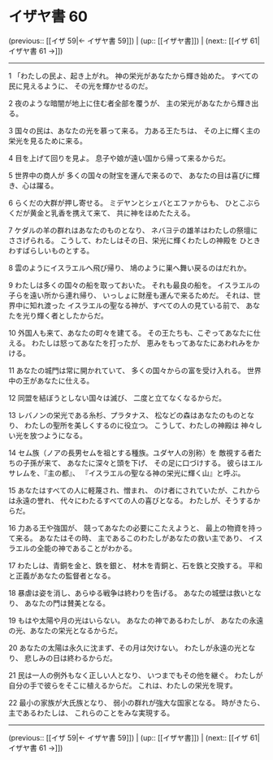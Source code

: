# イザヤ書 60

(previous:: [[イザ 59|← イザヤ書 59]]) | (up:: [[イザヤ書]]) | (next:: [[イザ 61|イザヤ書 61 →]])

***


1 「わたしの民よ、起き上がれ。 神の栄光があなたから輝き始めた。 すべての民に見えるように、 その光を輝かせるのだ。 

2 夜のような暗闇が地上に住む者全部を覆うが、 主の栄光があなたから輝き出る。 

3 国々の民は、あなたの光を慕って来る。 力ある王たちは、 その上に輝く主の栄光を見るために来る。 

4 目を上げて回りを見よ。 息子や娘が遠い国から帰って来るからだ。 

5 世界中の商人が 多くの国々の財宝を運んで来るので、 あなたの目は喜びに輝き、心は躍る。 

6 らくだの大群が押し寄せる。 ミデヤンとシェバとエファからも、 ひとこぶらくだが黄金と乳香を携えて来て、 共に神をほめたたえる。 

7 ケダルの羊の群れはあなたのものとなり、 ネバヨテの雄羊はわたしの祭壇にささげられる。 こうして、わたしはその日、栄光に輝くわたしの神殿を ひときわすばらしいものとする。 

8 雲のようにイスラエルへ飛び帰り、 鳩のように巣へ舞い戻るのはだれか。 

9 わたしは多くの国々の船を取っておいた。 それも最良の船を。 イスラエルの子らを遠い所から連れ帰り、 いっしょに財産も運んで来るためだ。 それは、世界中に知れ渡った イスラエルの聖なる神が、すべての人の見ている前で、 あなたを光り輝く者としたからだ。 

10 外国人も来て、あなたの町々を建てる。 その王たちも、こぞってあなたに仕える。 わたしは怒ってあなたを打ったが、 恵みをもってあなたにあわれみをかける。 

11 あなたの城門は常に開かれていて、 多くの国々からの富を受け入れる。 世界中の王があなたに仕える。 

12 同盟を結ぼうとしない国々は滅び、 二度と立てなくなるからだ。 

13 レバノンの栄光である糸杉、プラタナス、 松などの森はあなたのものとなり、 わたしの聖所を美しくするのに役立つ。 こうして、わたしの神殿は 神々しい光を放つようになる。 

14 セム族（ノアの長男セムを祖とする種族。ユダヤ人の別称）を 敵視する者たちの子孫が来て、 あなたに深々と頭を下げ、 その足に口づけする。 彼らはエルサレムを、『主の都』、 『イスラエルの聖なる神の栄光に輝く山』と呼ぶ。 

15 あなたはすべての人に軽蔑され、憎まれ、 のけ者にされていたが、これからは永遠の誉れ、 代々にわたるすべての人の喜びとなる。 わたしが、そうするからだ。 

16 力ある王や強国が、 競ってあなたの必要にこたえようと、 最上の物資を持って来る。 あなたはその時、 主であるこのわたしがあなたの救い主であり、 イスラエルの全能の神であることがわかる。 

17 わたしは、青銅を金と、鉄を銀と、 材木を青銅と、石を鉄と交換する。 平和と正義があなたの監督者となる。 

18 暴虐は姿を消し、あらゆる戦争は終わりを告げる。 あなたの城壁は救いとなり、 あなたの門は賛美となる。 

19 もはや太陽や月の光はいらない。 あなたの神であるわたしが、 あなたの永遠の光、あなたの栄光となるからだ。 

20 あなたの太陽は永久に沈まず、その月は欠けない。 わたしが永遠の光となり、 悲しみの日は終わるからだ。 

21 民は一人の例外もなく正しい人となり、 いつまでもその他を継ぐ。 わたしが自分の手で彼らをそこに植えるからだ。 これは、わたしの栄光を現す。 

22 最小の家族が大氏族となり、 弱小の群れが強大な国家となる。 時がきたら、主であるわたしは、 これらのことをみな実現する。

***

(previous:: [[イザ 59|← イザヤ書 59]]) | (up:: [[イザヤ書]]) | (next:: [[イザ 61|イザヤ書 61 →]])
